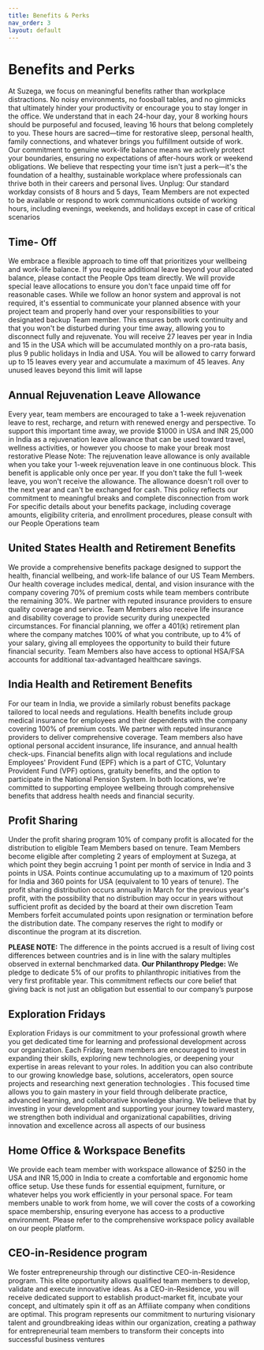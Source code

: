 ```yaml
---
title: Benefits & Perks
nav_order: 3
layout: default
---
```


# Benefits and Perks
At Suzega, we focus on meaningful benefits rather than workplace distractions. No noisy environments, no foosball tables, and no gimmicks that ultimately hinder your productivity or encourage you to stay longer in the office. We understand that in each 24-hour day, your 8 working hours should be purposeful and focused, leaving 16 hours that belong completely to you. These hours are sacred—time for restorative sleep, personal health, family connections, and whatever brings you fulfillment outside of work. Our commitment to genuine work-life balance means we actively protect your boundaries, ensuring no expectations of after-hours work or weekend obligations. We believe that respecting your time isn't just a perk—it's the foundation of a healthy, sustainable workplace where professionals can thrive both in their careers and personal lives.
Unplug: Our standard workday consists of 8 hours and 5 days, Team Members are not expected to be available or respond to work communications outside of working hours, including evenings, weekends, and holidays except in case of critical scenarios 

## Time- Off 
We embrace a flexible approach to time off that prioritizes your wellbeing and work-life balance. If you require additional leave beyond your allocated balance, please contact the People Ops team directly. We will provide special leave allocations to ensure you don't face unpaid time off for reasonable cases. 
While we follow an honor system and approval is not required, it's essential to communicate your planned absence with your project team and properly hand over your responsibilities to your designated backup Team member. This ensures both work continuity and that you won't be disturbed during your time away, allowing you to disconnect fully and rejuvenate.
You will receive 27 leaves per year in India and 15 in the USA which will be accumulated monthly on a pro-rata basis, plus 9 public holidays in India and USA. You will be allowed to carry forward up to 15 leaves every year and accumulate a maximum of 45 leaves. Any unused leaves beyond this limit will lapse

## Annual Rejuvenation Leave Allowance
Every year, team members are encouraged to take a 1-week rejuvenation leave to rest, recharge, and return with renewed energy and perspective. To support this important time away, we provide  $1000 in USA and INR 25,000 in India as a rejuvenation leave allowance that can be used toward travel, wellness activities, or however you choose to make your break most restorative
Please Note: The rejuvenation leave allowance is only available when you take your 1-week rejuvenation leave in one continuous block. This benefit is applicable only once per year. If you don't take the full 1-week leave, you won't receive the allowance. The allowance doesn't roll over to the next year and can't be exchanged for cash. This policy reflects our commitment to meaningful breaks and complete disconnection from work
For specific details about your benefits package, including coverage amounts, eligibility criteria, and enrollment procedures, please consult with our People Operations team 

## United States Health and Retirement Benefits 
We provide a comprehensive benefits package designed to support the health, financial wellbeing, and work-life balance of our US Team Members. Our health coverage includes medical, dental, and vision insurance with the company covering 70% of premium costs while team members contribute the remaining 30%. We partner with reputed insurance providers to ensure quality coverage and service. Team Members also receive life insurance and disability coverage to provide security during unexpected circumstances.
For financial planning, we offer a 401(k) retirement plan where the company matches 100% of what you contribute, up to 4% of your salary, giving all employees the opportunity to build their future financial security. Team Members also have access to optional HSA/FSA accounts for additional tax-advantaged healthcare savings.

## India Health and Retirement Benefits 
For our team in India, we provide a similarly robust benefits package tailored to local needs and regulations. Health benefits include group medical insurance for employees and their dependents with the company covering 100% of premium costs. We partner with reputed insurance providers to deliver comprehensive coverage. Team members also have optional personal accident insurance, life insurance, and annual health check-ups.
Financial benefits align with local regulations and include Employees' Provident Fund (EPF) which is a part of CTC, Voluntary Provident Fund (VPF) options, gratuity benefits, and the option to participate in the National Pension System.
In both locations, we're committed to supporting employee wellbeing through comprehensive benefits that address health needs and financial security.


## Profit Sharing 
Under the profit sharing program 10% of company profit is allocated for the distribution to eligible Team Members based on tenure. Team Members become eligible after completing 2 years of employment at Suzega, at which point they begin accruing 1 point per month of service in India and  3 points in USA. Points continue accumulating up to a maximum of 120 points for India and 360 points for USA (equivalent to 10 years of tenure).
The profit sharing distribution occurs annually in March for the previous year's profit, with the possibility that no distribution may occur in years without  sufficient profit as decided by the board at their own discretion
Team Members forfeit accumulated points upon resignation or termination before the distribution date. The company reserves the right to modify or discontinue the program at its discretion.

**PLEASE NOTE:** The difference in the points accrued is a result of living cost differences between countries and is in line with the salary multiples observed in external benchmarked data.
**Our Philanthropy Pledge:** We pledge to dedicate 5% of our profits to philanthropic initiatives from the very first profitable year. This commitment reflects our core belief that giving back is not just an obligation but essential to our company’s purpose

## Exploration Fridays
Exploration Fridays is our commitment to your professional growth where you get dedicated time for learning and professional development across our organization. Each Friday, team members are encouraged to invest in expanding their skills, exploring new technologies, or deepening your expertise in areas relevant to your roles. In addition you can also contribute to our growing knowledge base, solutions, accelerators, open source projects and researching next generation technologies . This focused time allows you to gain mastery in your field through deliberate practice, advanced learning, and collaborative knowledge sharing.
We believe that by investing in your development and supporting your journey toward mastery, we strengthen both individual and organizational capabilities, driving innovation and excellence across all aspects of our business

## Home Office & Workspace Benefits
We provide each team member with workspace allowance of $250 in the USA and INR 15,000 in India to create a comfortable and ergonomic home office setup. Use these funds for essential equipment, furniture, or whatever helps you work efficiently in your personal space. For team members unable to work from home, we will cover the costs of a coworking space membership, ensuring everyone has access to a productive environment. Please refer to the comprehensive workspace policy available on our people platform.

## CEO-in-Residence program
We foster entrepreneurship through our distinctive CEO-in-Residence program. This elite opportunity allows qualified team members to develop, validate and execute innovative ideas. As a CEO-in-Residence, you will receive dedicated support to establish product-market fit, incubate your concept, and ultimately spin it off as an Affiliate company when conditions are optimal. This program represents our commitment to nurturing visionary talent and groundbreaking ideas within our organization, creating a pathway for entrepreneurial team members to transform their concepts into successful business ventures

